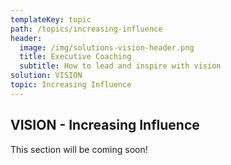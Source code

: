 ```yaml
---
templateKey: topic
path: /topics/increasing-influence
header:
  image: /img/solutions-vision-header.png
  title: Executive Coaching
  subtitle: How to lead and inspire with vision
solution: VISION
topic: Increasing Influence
---
```


## VISION - Increasing Influence

This section will be coming soon!
